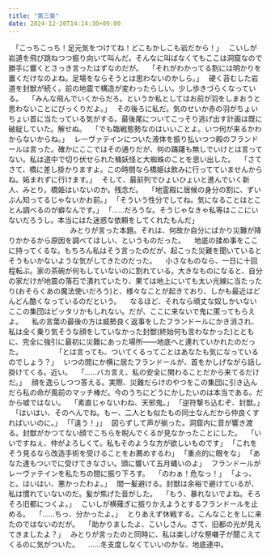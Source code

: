 ```yaml
---
title: "第三章"
date: 2024-12-20T14:14:30+09:00
---
```

　｢こっちこっち！足元気をつけてね！どこもかしこも岩だから！｣
　こいしが岩道を飛び跳ねつつ振り向いて叫んだ。そんなに叫ばなくてもここは洞窟なので勝手に響くとさっき言ったはずなのだが。
　｢それがわかってる割には明かりを置くだけなのよね。足場をならそうとは思わないのかしら。｣
　硬く苔むした岩道を封獣が続く。前の地震で構造が変わったらしい。少し歩きづらくなっている。
　｢みんな飛んでいくからだろ。というか私としてはお前が羽をしまおうと思わないことにびっくりだよ。｣
　その後ろに私だ。気のせいか赤の羽がちょいちょい首に当たっている気がする。最後尾についてこっそり逃げ出す計画は既に破綻していた。解せぬ。
　｢でも臨戦態勢なのはいいことよ。いつ何が来るかわからないからね。｣
　レーヴァテインについた液体を振り払いつつ殿のフランドールは言った。確かにここではその通りだが、何の躊躇も無しでいけとは言ってない。私は道中で切り伏せられた桶妖怪と大蜘蛛のことを思い出した。
　｢さてさて、橋に差し掛かりますよ。この時間なら橋姫は飲みに行ってていませんからね。妬まれずに行けます。｣
　そして、最前列でひょいひょいと進んでいく新人、みとり。橋姫はいないのか。残念だ。
　｢地霊殿に居候の身分の割に、ずいぶん知ってるじゃないかお前。｣
　｢そういう性分でしてね。気になることはとことん調べるのが癖なんです。｣
　｢……だろうな。そうじゃなきゃ私等はここにいないだろうし。本当にはた迷惑な依頼をしてくれたもんだ｣
　
　
　
　
　
　
　みとりが言った本題。それは、何故か自分にばかり災難が降りかかるから原因を調べてほしい、というものだった。
　地底の揉め事をここに持ってくるな。もちろん私はそう言ったのだが、起こった災難を聞いているとそうもいかないような気がしてきたのだった。
　小さなものなら、一日に十回程転ぶ。家の茶碗が何もしていないのに割れている。大きなものになると、自分の家だけが地震の落石で潰れていたり、果ては地上にいても太い光線に当たったり(おそらくあの魔法使いだろう)と、様々なことが起きており、しかも最近はどんどん酷くなっているのだという。
　なるほど、それなら頑丈な奴しかいないここの集団はピッタリかもしれない。だが、ここに来ないで鬼に匿ってもらえよ。
　私の言葉の最後の方は威勢良く返事をしたフランドールにかき消され、私は全く乗り気そうな顔をしていなかった封獣(終始何も言わなかった)とともに、完全に強引に最初に災難にあった場所――地底へと連れていかれたのだった。
　
　
　
　｢とは言っても、ついてくるってことはあなたも気になっているのでしょう？｣
　いつの間にか横に居たフランドールが、首をかしげながら話し掛けてくる。近い。
　｢……バカ言え、私の安全に関わることだから来てるだけだ。｣
　顔を逸らしつつ答える。実際、災難だらけのやつをこの集団に引き込んだら私の命が風前のマッチ棒だ。今のうちにどうにかしたいのは本当である。だから嘘ではない。
　｢素直じゃないわね、天邪鬼。｣
　｢逆符撃ち込むぞ、封獣。｣
　｢はいはい、そのへんでね。もー、二人とも似たもの同士なんだから仲良くすればいいのに。｣
　｢｢違う！｣｣
　図らずして声が揃った。洞窟内に音が響き渡る。封獣がかつてない顔でこちらを睨んでくるが見なかったことにした。
　｢いいですねぇ、仲がよろしくて。私もそのような方が欲しいものです｣
　｢これをそう見るなら改造手術を受けることをお薦めするわ｣
　｢重点的に眼をな｣
　｢あなた達もついでに受けてきなさい。頭に響いて五月蝿いのよ｣
　フランドールがレーヴァテインを私たちの間に振り下ろす。
　｢のわぁ！危なっ！｣
　｢よっ、と。はいはい、悪かったわよ。｣
　間一髪避ける。封獣は余裕で避けているが、私は慣れていないのだ。髪が焦げた音がした。
　｢もう、暴れないでよね。そろそろ旧都につくよ。｣
　こいしが横薙ぎに振りかえようとするフランドールを止める。
　｢……ちっ、分かったよ。｣
　とりあえず休戦する。こんなことをしに来たのではないのだが。
　｢助かりましたよ、こいしさん。さて、旧都の光が見えてきましたよ？｣
　みとりが言ったのと同時に、私は楽しげな祭囃子が聞こえてくるのに気がついた。
　……冬支度しなくていいのかな、地底連中。

